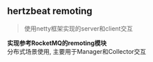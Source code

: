 ## hertzbeat remoting
> 使用netty框架实现的server和client交互

**实现参考RocketMQ的remoting模块**   
分布式场景使用, 主要用于Manager和Collector交互